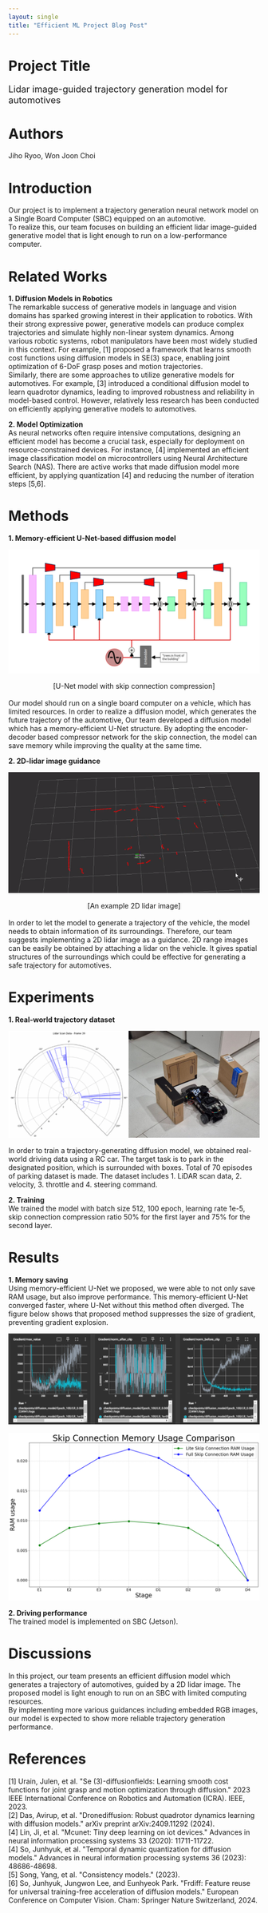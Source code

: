 ```yaml
---
layout: single
title: "Efficient ML Project Blog Post"
---
```


Project Title
=============
<span style="font-size:130%">Lidar image-guided trajectory generation model for automotives</span>

Authors
=======
Jiho Ryoo, Won Joon Choi

Introduction
============
Our project is to implement a trajectory generation neural network model on a Single Board Computer (SBC) equipped on an automotive.   
To realize this, our team focuses on building an efficient lidar image-guided generative model that is light enough to run on a low-performance computer.

Related Works
============
__1. Diffusion Models in Robotics__   
The remarkable success of generative models in language and vision domains has sparked growing interest in their application to robotics. With their strong expressive power, generative models can produce complex trajectories and simulate highly non-linear system dynamics. Among various robotic systems, robot manipulators have been most widely studied in this context. For example, [1] proposed a framework that learns smooth cost functions using diffusion models in SE(3) space, enabling joint optimization of 6-DoF grasp poses and motion trajectories.   
Similarly, there are some approaches to utilize generative models for automotives. For example, [3] introduced a conditional diffusion model to learn quadrotor dynamics, leading to improved robustness and reliability in model-based control. However, relatively less research has been conducted on efficiently applying generative models to automotives.

__2. Model Optimization__   
As neural networks often require intensive computations, designing an efficient model has become a crucial task, especially for deployment on resource-constrained devices. For instance, [4] implemented an efficient image classification model on microcontrollers using Neural Architecture Search (NAS). There are active works that made diffusion model more efficient, by applying quantization [4] and reducing the number of iteration steps [5,6].

Methods
=======
__1. Memory-efficient U-Net-based diffusion model__   
<p align="center">
  <img src="/assets/images/Efficient_ML_figure1.png">
</p>
<center>[U-Net model with skip connection compression]</center><br>
Our model should run on a single board computer on a vehicle, which has limited resources. In order to realize a diffusion model, which generates the future trajectory of the automotive, Our team developed a diffusion model which has a memory-efficient U-Net structure. By adopting the encoder-decoder based compressor network for the skip connection, the model can save memory while improving the quality at the same time.

__2. 2D-lidar image guidance__   
<p align="center">
  <img src="/assets/images/Efficient_ML_figure2.png">
</p>
<center>[An example 2D lidar image]</center><br>
In order to let the model to generate a trajectory of the vehicle, the model needs to obtain information of its surroundings. Therefore, our team suggests implementing a 2D lidar image as a guidance. 2D range images can be easily be obtained by attaching a lidar on the vehicle. It gives spatial structures of the surroundings which could be effective for generating a safe trajectory for automotives.

Experiments
===========
__1. Real-world trajectory dataset__
<p align="center">
  <img src="/assets/images/Efficient_ML_figure3.png">
</p>
In order to train a trajectory-generating diffusion model, we obtained real-world driving data using a RC car. The target task is to park in the designated position, which is surrounded with boxes. Total of 70 episodes of parking dataset is made. The dataset includes 1. LiDAR scan data, 2. velocity, 3. throttle and 4. steering command.

__2. Training__   
We trained the model with batch size 512, 100 epoch, learning rate 1e-5, skip connection compression ratio 50% for the first layer and 75% for the second layer.

Results
=======
__1. Memory saving__   
Using memory-efficient U-Net we proposed, we were able to not only save RAM usage, but also improve performance. This memory-efficient U-Net converged faster, where U-Net without this method often diverged. The figure below shows that proposed method suppresses the size of gradient, preventing gradient explosion.
<p align="center">
  <img src="/assets/images/Efficient_ML_figure4.png">
</p>
<p align="center">
  <img src="/assets/images/Efficient_ML_figure5.png">
</p>

__2. Driving performance__  
The trained model is implemented on SBC (Jetson).

Discussions
===========
In this project, our team presents an efficient diffusion model which generates a trajectory of automotives, guided by a 2D lidar image. The proposed model is light enough to run on an SBC with limited computing resources.   
By implementing more various guidances including embedded RGB images, our model is expected to show more reliable trajectory generation performance.

References
==========
[1] Urain, Julen, et al. "Se (3)-diffusionfields: Learning smooth cost functions for joint grasp and motion optimization through diffusion." 2023 IEEE International Conference on Robotics and Automation (ICRA). IEEE, 2023.   
[2] Das, Avirup, et al. "Dronediffusion: Robust quadrotor dynamics learning with diffusion models." arXiv preprint arXiv:2409.11292 (2024).   
[4] Lin, Ji, et al. "Mcunet: Tiny deep learning on iot devices." Advances in neural information processing systems 33 (2020): 11711-11722.   
[4] So, Junhyuk, et al. "Temporal dynamic quantization for diffusion models." Advances in neural information processing systems 36 (2023): 48686-48698.   
[5] Song, Yang, et al. "Consistency models." (2023).   
[6] So, Junhyuk, Jungwon Lee, and Eunhyeok Park. "Frdiff: Feature reuse for universal training-free acceleration of diffusion models." European Conference on Computer Vision. Cham: Springer Nature Switzerland, 2024.   
